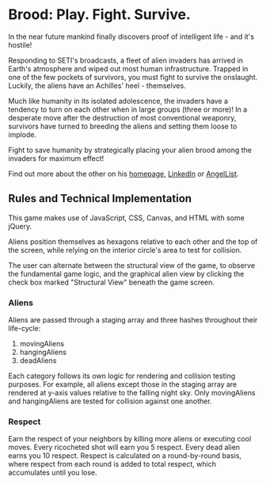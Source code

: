 # Brood: Play. Fight. Survive.
In the near future mankind finally discovers proof of intelligent life - and
it's hostile!

Responding to SETI's broadcasts, a fleet of alien invaders has arrived in
Earth's atmosphere and wiped out most human infrastructure. Trapped in one of
the few pockets of survivors, you must fight to survive the onslaught. Luckily,
the aliens have an Achilles' heel - themselves.

Much like humanity in its isolated adolescence, the invaders have a tendency to
turn on each other when in large groups (three or more)! In a desperate move
after the destruction of most conventional weaponry, survivors have turned to
breeding the aliens and setting them loose to implode.

Fight to save humanity by strategically placing your alien brood among the
invaders for maximum effect!

Find out more about the other on his [homepage](http://samaparl.com),
[LinkedIn](https://www.linkedin.com/in/sam-parl-6a3a4040)
or [AngelList](https://angel.co/samuel-parl).

## Rules and Technical Implementation
This game makes use of JavaScript, CSS, Canvas, and HTML with some jQuery.

Aliens position themselves as hexagons relative to each other and the top of the screen, while relying on the interior circle's area to test for collision.

The user can alternate between the structural view of the game, to observe the fundamental game logic, and the graphical alien view by clicking the check box marked "Structural View" beneath the game screen.

### Aliens
Aliens are passed through a staging array and three hashes throughout their life-cycle:

1. movingAliens
2. hangingAliens
3. deadAliens

Each category follows its own logic for rendering and collision testing purposes. For example, all aliens except those in the staging array are rendered at y-axis values relative to the falling night sky. Only movingAliens and hangingAliens are tested for collision against one another.

### Respect
Earn the respect of your neighbors by killing more aliens or executing cool moves. Every ricocheted shot will earn you 5 respect. Every dead alien earns you 10 respect. Respect is calculated on a round-by-round basis, where respect from each round is added to total respect, which accumulates until you lose.
